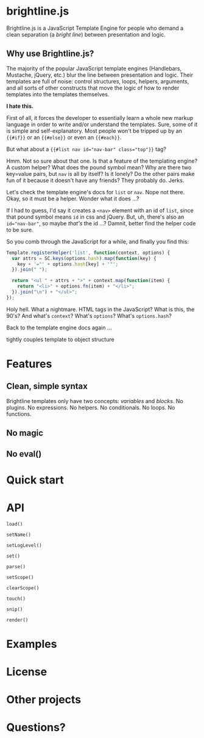 # brightline.js

Brightline.js is a JavaScript Template Engine for people who demand a clean separation (a *bright line*) between presentation and logic.

## Why use Brightline.js?

The majority of the popular JavaScript template engines (Handlebars, Mustache, jQuery, etc.) blur the line between
presentation and logic. Their templates are full of noise: control structures, loops, helpers, arguments, and all
sorts of other constructs that move the logic of how to render templates into the templates themselves.

**I hate this.**

First of all, it forces the developer to essentially learn a whole new markup language in order to write and/or understand the templates.
Sure, some of it is simple and self-explanatory. Most people won't be tripped up by an `{{#if}}` or an `{{#else}}` or even an `{{#each}}`.

But what about a `{{#list nav id="nav-bar" class="top"}}` tag?

Hmm. Not so sure about that one. Is that a feature of the templating engine? A custom helper? What does the pound symbol mean?
Why are there two key=value pairs, but `nav` is all by itself? Is it lonely? Do the other pairs make fun of it because it doesn't
have any friends? They probably do. Jerks.

Let's check the template engine's docs for `list` or `nav`. Nope not there. Okay, so it must be a helper. Wonder what it does ...?

If I had to guess, I'd say it creates a `<nav>` element with an id of `list`, since that pound symbol means `id` in css and jQuery.
But, uh, there's also an `id="nav-bar"`, so maybe *that's* the id ...? Damnit, better find the helper code to be sure.

So you comb through the JavaScript for a while, and finally you find this:

```javascript
Template.registerHelper('list', function(context, options) {
  var attrs = SC.keys(options.hash).map(function(key) {
    key + '="' + options.hash[key] + '"';
  }).join(" ");

  return "<ul " + attrs + ">" + context.map(function(item) {
    return "<li>" + options.fn(item) + "</li>";
  }).join("\n") + "</ul>";
});
```

Holy hell. What a nightmare. HTML tags in the JavaScript? What is this, the 90's? And what's `context`? What's `options`? What's `options.hash`?

Back to the template engine docs again ...



tightly couples template to object structure

# Features

## Clean, simple syntax

Brightline templates only have two concepts: *variables* and *blocks*. No plugins. No expressions. No helpers. No conditionals. No loops. No functions.

## No magic

## No eval()

# Quick start


# API

`load()`

`setName()`

`setLogLevel()`

`set()`

`parse()`

`setScope()`

`clearScope()`

`touch()`

`snip()`

`render()`


# Examples


# License


# Other projects


# Questions?
